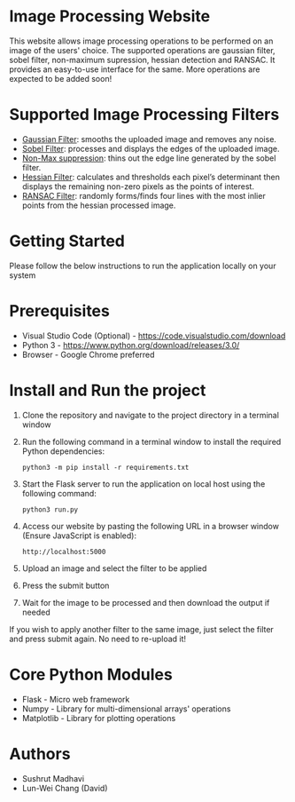 # Image Processing Website

This website allows image processing operations to be performed on an image of the users' choice. The supported operations are gaussian filter, sobel filter, non-maximum supression, hessian detection and RANSAC. It provides an easy-to-use interface for the same. More operations are expected to be added soon!

# Supported Image Processing Filters
* [Gaussian Filter](http://www.justin-liang.com/tutorials/canny/#gaussian): smooths the uploaded image and removes any noise.
* [Sobel Filter](http://www.justin-liang.com/tutorials/canny/#gradient): processes and displays the edges of the uploaded image.
* [Non-Max suppression](http://www.justin-liang.com/tutorials/canny/#suppression): thins out the edge line generated by the sobel filter.
* [Hessian Filter](https://www.khanacademy.org/math/multivariable-calculus/applications-of-multivariable-derivatives/quadratic-approximations/a/the-hessian): calculates and thresholds each pixel’s determinant then displays the remaining non-zero pixels as the points of interest.
* [RANSAC Filter](https://www.mathworks.com/discovery/ransac.html): randomly forms/finds four lines with the most inlier points from the hessian processed image.

# Getting Started
Please follow the below instructions to run the application locally on your system

# Prerequisites

* Visual Studio Code (Optional) - https://code.visualstudio.com/download
* Python 3 - https://www.python.org/download/releases/3.0/
* Browser - Google Chrome preferred

# Install and Run the project

1. Clone the repository and navigate to the project directory in a terminal window

2. Run the following command in a terminal window to install the required Python dependencies:

    ``` python3 -m pip install -r requirements.txt ```

3. Start the Flask server to run the application on local host using the following command:

    ``` python3 run.py ```
    
4. Access our website by pasting the following URL in a browser window (Ensure JavaScript is enabled):

    ```http://localhost:5000```

5. Upload an image and select the filter to be applied

6. Press the submit button

7. Wait for the image to be processed and then download the output if needed

If you wish to apply another filter to the same image, just select the filter and press submit again.
No need to re-upload it!

# Core Python Modules
* Flask - Micro web framework
* Numpy - Library for multi-dimensional arrays' operations
* Matplotlib - Library for plotting operations

# Authors
* Sushrut Madhavi
* Lun-Wei Chang (David)
